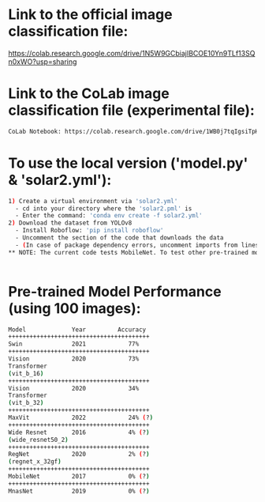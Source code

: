 # Link to the official image classification file:
https://colab.research.google.com/drive/1N5W9GCbiajIBCOE10Yn9TLf13SQn0xWO?usp=sharing

# Link to the CoLab image classification file (experimental file):
```sh
CoLab Notebook: https://colab.research.google.com/drive/1WB0j7tqIgsiTpH7MLx1_dIi1vlfw7thC?usp=sharing
```

# To use the local version ('model.py' & 'solar2.yml'):
```sh
1) Create a virtual environment via 'solar2.yml'
  - cd into your directory where the 'solar2.pml' is
  - Enter the command: 'conda env create -f solar2.yml'
2) Download the dataset from YOLOv8
  - Install Roboflow: 'pip install roboflow'
  - Uncomment the section of the code that downloads the data
  - (In case of package dependency errors, uncomment imports from lines 9-12. Comment line 8 out and uncomment the rest of the import once data is downloaded locally.)
** NOTE: The current code tests MobileNet. To test other pre-trained models, import the necessary pre-trained model and modify lines 38, 41, & 49. For more details about pre-trained models, please refer to https://pytorch.org/vision/main/models.html
  
```


# Pre-trained Model Performance (using 100 images):
```sh
Model             Year         Accuracy
++++++++++++++++++++++++++++++++++++++++
Swin              2021            77%
++++++++++++++++++++++++++++++++++++++++
Vision            2020            73%
Transformer
(vit_b_16)
++++++++++++++++++++++++++++++++++++++++
Vision            2020            34%
Transformer
(vit_b_32)
++++++++++++++++++++++++++++++++++++++++
MaxVit            2022            24% (?)
++++++++++++++++++++++++++++++++++++++++
Wide Resnet       2016            4% (?)
(wide_resnet50_2)
++++++++++++++++++++++++++++++++++++++++
RegNet            2020            2% (?)
(regnet_x_32gf)
++++++++++++++++++++++++++++++++++++++++
MobileNet         2017            0% (?)
++++++++++++++++++++++++++++++++++++++++
MnasNet           2019            0% (?)
```
